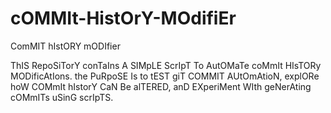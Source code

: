 # cOMMIt-HistOrY-MOdifiEr
ComMIT hIstORY mODIfier

ThIS RepoSiTorY conTaIns A SIMpLE ScrIpT To AutOMaTe coMmIt HIsTORy MODificAtIons. the PuRpoSE Is to tEST giT COMMIT AUtOmAtioN, explORe hoW COMmIt hIstorY CaN Be alTERED, anD EXperiMent WIth geNerAting cOMmITs uSinG scrIpTS.

